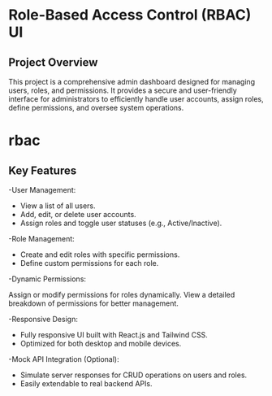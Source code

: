 
# Role-Based Access Control (RBAC) UI

## Project Overview
This project is a comprehensive admin dashboard designed for managing users, roles, and permissions. It provides a secure and user-friendly interface for administrators to efficiently handle user accounts, assign roles, define permissions, and oversee system operations.


# rbac

## Key Features

-User Management:
  - View a list of all users.
  - Add, edit, or delete user accounts.
  - Assign roles and toggle user statuses (e.g., Active/Inactive).

-Role Management:

- Create and edit roles with specific permissions.
- Define custom permissions for each role.

-Dynamic Permissions:

Assign or modify permissions for roles dynamically.
View a detailed breakdown of permissions for better management.

-Responsive Design:

- Fully responsive UI built with React.js and Tailwind CSS.
- Optimized for both desktop and mobile devices.

-Mock API Integration (Optional):

- Simulate server responses for CRUD operations on users and roles.
- Easily extendable to real backend APIs.
